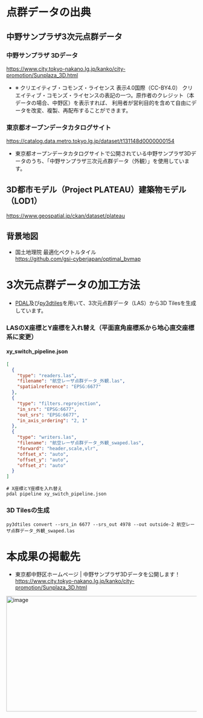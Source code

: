 # 点群データの出典
## 中野サンプラザ3次元点群データ
### 中野サンプラザ 3Dデータ
https://www.city.tokyo-nakano.lg.jp/kanko/city-promotion/Sunplaza_3D.html
- ※ クリエイティブ・コモンズ・ライセンス 表示4.0国際（CC-BY4.0）
クリエイティブ・コモンズ・ライセンスの表記の一つ。原作者のクレジット（本データの場合、中野区）を表示すれば、
利用者が営利目的を含めて自由にデータを改変、複製、再配布することができます。  

### 東京都オープンデータカタログサイト
https://catalog.data.metro.tokyo.lg.jp/dataset/t131148d0000000154
- 東京都オープンデータカタログサイトで公開されている中野サンプラザ3Dデータのうち、「中野サンプラザ三次元点群データ（外観）」を使用しています。  

## 3D都市モデル（Project PLATEAU）建築物モデル（LOD1）
https://www.geospatial.jp/ckan/dataset/plateau

## 背景地図
- 国土地理院 最適化ベクトルタイル  
https://github.com/gsi-cyberjapan/optimal_bvmap

# 3次元点群データの加工方法
- [PDAL](https://pdal.io/en/2.7.2/)及び[py3dtiles](https://pypi.org/project/py3dtiles/)を用いて、3次元点群データ（LAS）から3D Tilesを生成しています。

### LASのX座標とY座標を入れ替え（平面直角座標系から地心直交座標系に変更）
#### xy_switch_pipeline.json
```json
[
  {
    "type": "readers.las",
    "filename": "航空レーザ点群データ_外観.las",
    "spatialreference": "EPSG:6677"
  },
  {
    "type": "filters.reprojection",
    "in_srs": "EPSG:6677",
    "out_srs": "EPSG:6677",
    "in_axis_ordering": "2, 1"
  },
  {
    "type": "writers.las",
    "filename": "航空レーザ点群データ_外観_swaped.las",
    "forward": "header,scale,vlr",
    "offset_x": "auto",
    "offset_y": "auto",
    "offset_z": "auto"
  }
]
```
```
# X座標とY座標を入れ替え
pdal pipeline xy_switch_pipeline.json
```
### 3D Tilesの生成
```
py3dtiles convert --srs_in 6677 --srs_out 4978 --out outside-2 航空レーザ点群データ_外観_swaped.las
```

# 本成果の掲載先
- 東京都中野区ホームページ | 中野サンプラザ3Dデータを公開します！
https://www.city.tokyo-nakano.lg.jp/kanko/city-promotion/Sunplaza_3D.html
<img width="1126" height="306" alt="image" src="https://github.com/user-attachments/assets/286c6193-1654-48a6-9a11-ddd1f157218a" />

